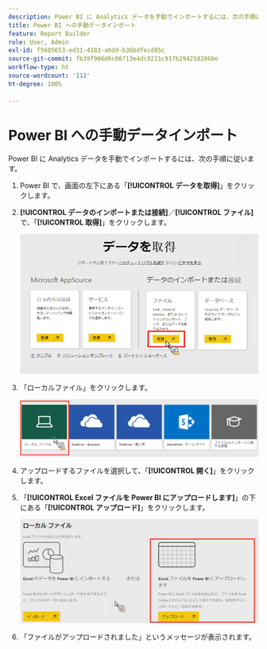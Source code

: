 ```yaml
---
description: Power BI に Analytics データを手動でインポートするには、次の手順に従います。
title: Power BI への手動データインポート
feature: Report Builder
role: User, Admin
exl-id: f5685653-ed31-4183-a6d9-b36bdfecd85c
source-git-commit: fb39f906d6c08713e4dc8211c917b2942502868e
workflow-type: ht
source-wordcount: '112'
ht-degree: 100%

---
```


# Power BI への手動データインポート

Power BI に Analytics データを手動でインポートするには、次の手順に従います。

1. Power BI で、画面の左下にある「**[!UICONTROL データを取得]**」をクリックします。
1. **[!UICONTROL データのインポートまたは接続]**／**[!UICONTROL ファイル]**&#x200B;で、「**[!UICONTROL 取得]**」をクリックします。

   ![データの読み込みまたは接続で「取得」アイコンをクリックします。](assets/get-data.png)

1. 「ローカルファイル」をクリックします。

   ![「ローカルファイル」アイコンをクリックします。](assets/local-file.png)

1. アップロードするファイルを選択して、「**[!UICONTROL 開く]**」をクリックします。
1. 「**[!UICONTROL Excel ファイルを Power BI にアップロードします]**」の下にある「**[!UICONTROL アップロード]**」をクリックします。

   ![「アップロード」をクリックして Excel ファイルをアップロードします。](assets/upload-excel-file.png)

1. 「ファイルがアップロードされました」というメッセージが表示されます。
